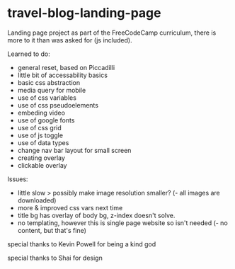 # travel-blog-landing-page

Landing page project as part of the FreeCodeCamp curriculum, there is more to it than was asked for (js included).

Learned to do:

- general reset, based on Piccadilli
- little bit of accessability basics
- basic css abstraction
- media query for mobile
- use of css variables
- use of css pseudoelements
- embeding video
- use of google fonts
- use of css grid
- use of js toggle
- use of data types
- change nav bar layout for small screen
- creating overlay
- clickable overlay

Issues:

- little slow > possibly make image resolution smaller?
  (- all images are downloaded)
- more & improved css vars next time
- title bg has overlay of body bg, z-index doesn't solve.
- no templating, however this is single page website so isn't needed
  (- no content, but that's fine)

special thanks to Kevin Powell for being a kind god

special thanks to Shai for design
